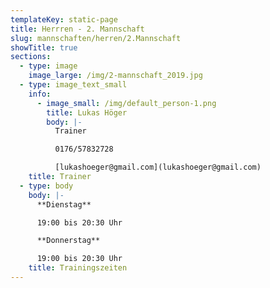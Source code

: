 ```yaml
---
templateKey: static-page
title: Herrren - 2. Mannschaft
slug: mannschaften/herren/2.Mannschaft
showTitle: true
sections:
  - type: image
    image_large: /img/2-mannschaft_2019.jpg
  - type: image_text_small
    info:
      - image_small: /img/default_person-1.png
        title: Lukas Höger
        body: |-
          Trainer

          0176/57832728

          [lukashoeger@gmail.com](lukashoeger@gmail.com)
    title: Trainer
  - type: body
    body: |-
      **Dienstag**

      19:00 bis 20:30 Uhr

      **Donnerstag**

      19:00 bis 20:30 Uhr
    title: Trainingszeiten
---
```

